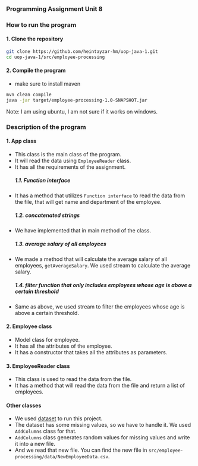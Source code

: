 ### Programming Assignment Unit 8

### How to run the program

#### 1. Clone the repository
```bash
git clone https://github.com/heintayzar-hm/uop-java-1.git
cd uop-java-1/src/employee-processing
```

#### 2. Compile the program
- make sure to install maven
```bash
mvn clean compile
java -jar target/employee-processing-1.0-SNAPSHOT.jar
```
Note: I am using ubuntu, I am not sure if it works on windows.


### Description of the program

#### 1. App class
- This class is the main class of the program.
- It will read the data using `EmployeeReader` class.
- It has all the requirements of the assignment.
  ##### 1.1. Function interface
- It has a method that utilizes `Function interface` to read the data from the file, that will get name and department of the employee.
    ##### 1.2. concatenated strings
- We have implemented that in main method of the class.
    ##### 1.3. average salary of all employees
- We made a method that will calculate the average salary of all employees, `getAverageSalary`. We used stream to calculate the average salary.
    ##### 1.4. filter function that only includes employees whose age is above a certain threshold
- Same as above, we used stream to filter the employees whose age is above a certain threshold.

#### 2. Employee class
- Model class for employee.
- It has all the attributes of the employee.
- It has a constructor that takes all the attributes as parameters.

#### 3. EmployeeReader class
- This class is used to read the data from the file.
- It has a method that will read the data from the file and return a list of employees.

#### Other classes

- We used [dataset](https://www.kaggle.com/datasets/tawfikelmetwally/employee-dataset) to run this project.
- The dataset has some missing values, so we have to handle it. We used `AddColumns` class for that.
- `AddColumns` class generates random values for missing values and write it into a new file.
- And we read that new file. You can find the new file in `src/employee-processing/data/NewEmployeeData.csv`.




